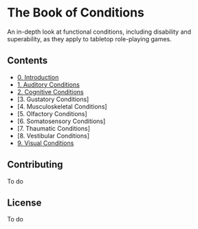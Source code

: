 # The Book of Conditions
An in-depth look at functional conditions, including disability and superability, as they apply to tabletop role-playing games.

## Contents
* [0. Introduction](https://github.com/HilltownStudios/book-of-conditions/blob/master/0.introduction.md)
* [1. Auditory Conditions](https://github.com/HilltownStudios/book-of-conditions/blob/master/1.auditory-conditions.md)
* [2. Cognitive Conditions](https://github.com/HilltownStudios/book-of-conditions/blob/master/2.cognitive-conditions.md)
* [3. Gustatory Conditions]
* [4. Musculoskeletal Conditions]
* [5. Olfactory Conditions]
* [6. Somatosensory Conditions]
* [7. Thaumatic Conditions]
* [8. Vestibular Conditions]
* [9. Visual Conditions](https://github.com/HilltownStudios/book-of-conditions/blob/master/9.visual-conditions.md)

## Contributing
To do

## License
To do
